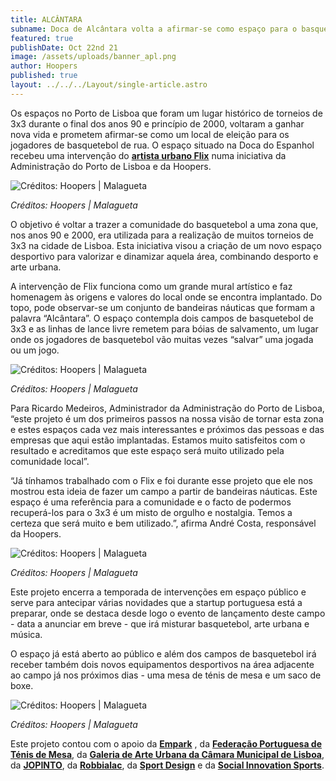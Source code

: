 ```yaml
---
title: ALCÂNTARA
subname: Doca de Alcântara volta a afirmar-se como espaço para o basquetebol de 3x3
featured: true
publishDate: Oct 22nd 21
image: /assets/uploads/banner_apl.png
author: Hoopers
published: true
layout: ../../../Layout/single-article.astro
---
```


Os espaços no Porto de Lisboa que foram um lugar histórico de torneios de 3x3 durante o final dos anos 90 e princípio de 2000, voltaram a ganhar nova vida e prometem afirmar-se como um local de eleição para os jogadores de basquetebol de rua. O espaço situado na Doca do Espanhol recebeu uma intervenção do **[artista urbano Flix](https://www.instagram.com/flixrobotico/)** numa iniciativa da Administração do Porto de Lisboa e da Hoopers.

![Créditos: Hoopers | Malagueta](/assets/uploads/4_hoopers_apl-créditos-hoopers-malagueta-.jpg "Créditos: Hoopers | Malagueta")

_Créditos: Hoopers | Malagueta_

O objetivo é voltar a trazer a comunidade do basquetebol a uma zona que, nos anos 90 e 2000, era utilizada para a realização de muitos torneios de 3x3 na cidade de Lisboa. Esta iniciativa visou a criação de um novo espaço desportivo para valorizar e dinamizar aquela área, combinando desporto e arte urbana.

A intervenção de Flix funciona como um grande mural artístico e faz homenagem às origens e valores do local onde se encontra implantado. Do topo, pode observar-se um conjunto de bandeiras náuticas que formam a palavra “Alcântara”. O espaço contempla dois campos de basquetebol de 3x3 e as linhas de lance livre remetem para bóias de salvamento, um lugar onde os jogadores de basquetebol vão muitas vezes “salvar” uma jogada ou um jogo.

![Créditos: Hoopers | Malagueta](/assets/uploads/1_hoopers_apl-créditos-hoopers-malagueta-.jpg "Créditos: Hoopers | Malagueta")

_Créditos: Hoopers | Malagueta_

Para Ricardo Medeiros, Administrador da Administração do Porto de Lisboa, “este projeto é um dos primeiros passos na nossa visão de tornar esta zona e estes espaços cada vez mais interessantes e próximos das pessoas e das empresas que aqui estão implantadas. Estamos muito satisfeitos com o resultado e acreditamos que este espaço será muito utilizado pela comunidade local”.

“Já tínhamos trabalhado com o Flix e foi durante esse projeto que ele nos mostrou esta ideia de fazer um campo a partir de bandeiras náuticas. Este espaço é uma referência para a comunidade e o facto de podermos recuperá-los para o 3x3 é um misto de orgulho e nostalgia. Temos a certeza que será muito e bem utilizado.”, afirma André Costa, responsável da Hoopers.

![Créditos: Hoopers | Malagueta](/assets/uploads/5_hoopers_apl-créditos-hoopers-malagueta-.jpg "Créditos: Hoopers | Malagueta")

_Créditos: Hoopers | Malagueta_

Este projeto encerra a temporada de intervenções em espaço público e serve para antecipar várias novidades que a startup portuguesa está a preparar, onde se destaca desde logo o evento de lançamento deste campo - data a anunciar em breve - que irá misturar basquetebol, arte urbana e música.

O espaço já está aberto ao público e além dos campos de basquetebol irá receber também dois novos equipamentos desportivos na área adjacente ao campo já nos próximos dias - uma mesa de ténis de mesa e um saco de boxe.

![Créditos: Hoopers | Malagueta](/assets/uploads/hoopers_apl_4-créditos-hoopers-malagueta-.jpg "Créditos: Hoopers | Malagueta")

_Créditos: Hoopers | Malagueta_

Este projeto contou com o apoio da **[Empark](https://www.empark.com/pt/pt/)** , da **[Federação Portuguesa de Ténis de Mesa](https://fptm.pt/)**, da **[Galeria de Arte Urbana da Câmara Municipal de Lisboa](http://gau.cm-lisboa.pt/galeria.html)**, da **[JOPINTO](https://www.facebook.com/tintasjopinto/)**, da **[Robbialac](https://tintasrobbialac.pt/)**, da **[Sport Design](http://www.sport-design.pt/)** e da **[Social Innovation Sports](https://www.socialinnovationsports.org/)**.
